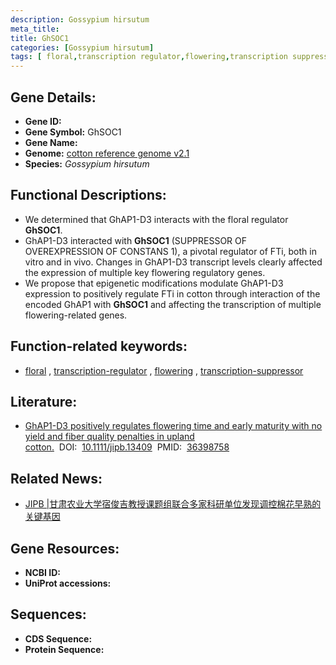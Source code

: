 ```yaml
---
description: Gossypium hirsutum
meta_title:
title: GhSOC1
categories: [Gossypium hirsutum]
tags: [ floral,transcription regulator,flowering,transcription suppressor ]
---
```


## Gene Details:
- **Gene ID:**	[]()
- **Gene Symbol:** GhSOC1
- **Gene Name:** 
- **Genome:** [cotton reference genome v2.1]()
- **Species:** *Gossypium hirsutum*

## Functional Descriptions:
   - We determined that GhAP1-D3 interacts with the floral regulator **GhSOC1**.
   - GhAP1-D3 interacted with **GhSOC1** (SUPPRESSOR OF OVEREXPRESSION OF CONSTANS 1), a pivotal regulator of FTi, both in vitro and in vivo. Changes in GhAP1-D3 transcript levels clearly affected the expression of multiple key flowering regulatory genes.
   - We propose that epigenetic modifications modulate GhAP1-D3 expression to positively regulate FTi in cotton through interaction of the encoded GhAP1 with **GhSOC1** and affecting the transcription of multiple flowering-related genes.

## Function-related keywords:
   - [floral](/tags/floral/)&nbsp;,&nbsp;[transcription-regulator](/tags/transcription-regulator/)&nbsp;,&nbsp;[flowering](/tags/flowering/)&nbsp;,&nbsp;[transcription-suppressor](/tags/transcription-suppressor/)

## Literature:
   - [GhAP1-D3 positively regulates flowering time and early maturity with no yield and fiber quality penalties in upland cotton.]( https://onlinelibrary.wiley.com/doi/10.1111/jipb.13409)&nbsp;&nbsp;DOI:&nbsp;&nbsp;[10.1111/jipb.13409](https://onlinelibrary.wiley.com/doi/10.1111/jipb.13409)&nbsp;&nbsp;PMID:&nbsp;&nbsp;[36398758](https://pubmed.ncbi.nlm.nih.gov/36398758/)

## Related News:
   - [JIPB |​ 甘肃农业大学宿俊吉教授课题组联合多家科研单位发现调控棉花早熟的关键基因](https://mp.weixin.qq.com/s?__biz=Mzg3MDEwNDEyMg==&mid=2247541422&idx=5&sn=19537c278fa9088d92e70a94e02f7fb8&chksm=ce908ffbf9e706edb5fbee0a5459c46fb55b76fac923458b6b83a364880b08b7ea96e5c721aa&scene=27#wechat_redirect)

## Gene Resources:
- **NCBI ID:**  [](https://www.ncbi.nlm.nih.gov/gene/?term=)
- **UniProt accessions:** [](https://www.uniprot.org/uniprotkb//entry)



## Sequences:
- **CDS Sequence:**
- **Protein Sequence:**
